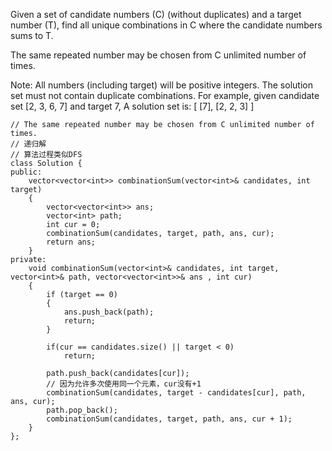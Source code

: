 Given a set of candidate numbers (C) (without duplicates) and a target number (T), find all unique combinations in C where the candidate numbers sums to T.

The same repeated number may be chosen from C unlimited number of times.

Note:
All numbers (including target) will be positive integers.
The solution set must not contain duplicate combinations.
For example, given candidate set [2, 3, 6, 7] and target 7, 
A solution set is: 
[
  [7],
  [2, 2, 3]
]

```
// The same repeated number may be chosen from C unlimited number of times.
// 递归解
// 算法过程类似DFS
class Solution {
public:
    vector<vector<int>> combinationSum(vector<int>& candidates, int target) 
    {
        vector<vector<int>> ans;
        vector<int> path;
        int cur = 0;
        combinationSum(candidates, target, path, ans, cur);
        return ans;
    }
private:
    void combinationSum(vector<int>& candidates, int target, vector<int>& path, vector<vector<int>>& ans , int cur)
    {
        if (target == 0)
        {
            ans.push_back(path);
            return;
        }

        if(cur == candidates.size() || target < 0)
            return;

        path.push_back(candidates[cur]);
        // 因为允许多次使用同一个元素，cur没有+1
        combinationSum(candidates, target - candidates[cur], path, ans, cur);
        path.pop_back();
        combinationSum(candidates, target, path, ans, cur + 1);
    }
};
```